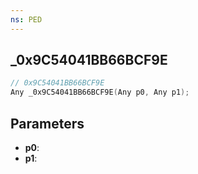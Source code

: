 ```yaml
---
ns: PED
---
```

## _0x9C54041BB66BCF9E

```c
// 0x9C54041BB66BCF9E
Any _0x9C54041BB66BCF9E(Any p0, Any p1);
```

## Parameters
* **p0**:
* **p1**:
